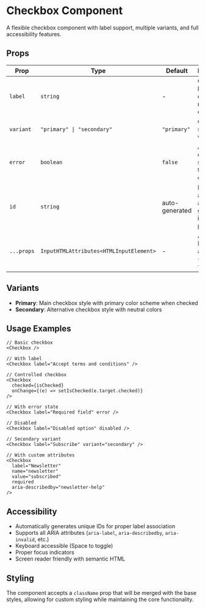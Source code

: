 # Checkbox Component

A flexible checkbox component with label support, multiple variants, and full accessibility features.

## Props

| Prop | Type | Default | Description |
|------|------|---------|-------------|
| `label` | `string` | - | Optional label text displayed next to the checkbox |
| `variant` | `"primary" \| "secondary"` | `"primary"` | Checkbox style variant |
| `error` | `boolean` | `false` | Applies error styling to the checkbox |
| `id` | `string` | auto-generated | HTML id attribute, auto-generated if not provided |
| `...props` | `InputHTMLAttributes<HTMLInputElement>` | - | All standard HTML input attributes (except `type`) |

## Variants

- **Primary**: Main checkbox style with primary color scheme when checked
- **Secondary**: Alternative checkbox style with neutral colors

## Usage Examples

```tsx
// Basic checkbox
<Checkbox />

// With label
<Checkbox label="Accept terms and conditions" />

// Controlled checkbox
<Checkbox 
  checked={isChecked} 
  onChange={(e) => setIsChecked(e.target.checked)} 
/>

// With error state
<Checkbox label="Required field" error />

// Disabled
<Checkbox label="Disabled option" disabled />

// Secondary variant
<Checkbox label="Subscribe" variant="secondary" />

// With custom attributes
<Checkbox 
  label="Newsletter"
  name="newsletter"
  value="subscribed"
  required
  aria-describedby="newsletter-help"
/>
```

## Accessibility

- Automatically generates unique IDs for proper label association
- Supports all ARIA attributes (`aria-label`, `aria-describedby`, `aria-invalid`, etc.)
- Keyboard accessible (Space to toggle)
- Proper focus indicators
- Screen reader friendly with semantic HTML

## Styling

The component accepts a `className` prop that will be merged with the base styles, allowing for custom styling while maintaining the core functionality.
